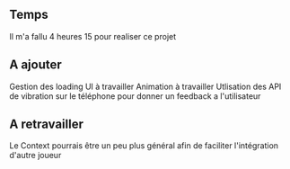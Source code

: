 ## Temps

Il m'a fallu 4 heures 15 pour realiser ce projet

## A ajouter

Gestion des loading
UI à travailler
Animation à travailler
Utlisation des API de vibration sur le téléphone pour donner un feedback a l'utilisateur

## A retravailler

Le Context pourrais être un peu plus général afin de faciliter l'intégration d'autre joueur
